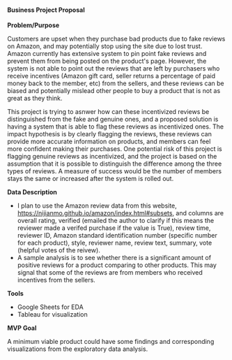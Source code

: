 #### Business Project Proposal ####

**Problem/Purpose**

Customers are upset when they purchase bad products due to fake reviews on Amazon, and may potentially stop using the site due to lost trust.  Amazon currently has extensive system to pin point fake reviews and prevent them from being posted on the product's page.  However, the system is not able to point out the reviews that are left by purchasers who receive incentives (Amazon gift card, seller returns a percentage of paid money back to the member, etc) from the sellers, and these reviews can be biased and potentially mislead other people to buy a product that is not as great as they think.   

This project is trying to asnwer how can these incentivized reviews be distinguished from the fake and genuine ones, and a proposed solution is having a system that is able to flag these reviews as incentivized ones.  The impact hypothesis is by clearly flagging the reviews, these reviews can provide more accurate information on products, and members can feel more confident making their purchases. One potential risk of this project is flagging genuine reviews as incentivized, and the project is based on the assumption that it is possible to distinguish the difference among the three types of reviews.  A measure of success would be the number of members stays the same or increased after the system is rolled out. 

**Data Description**

* I plan to use the Amazon review data from this website, https://nijianmo.github.io/amazon/index.html#subsets, and columns are overall rating, verified (emailed the author to clarify if this means the reviewer made a verifed purchase if the value is True), review time, reviewer ID, Amazon standard identification number (specific number for each product), style, reviewer name, review text, summary, vote (helpful votes of the reivew).
* A sample analysis is to see whether there is a significant amount of positive reviews for a product comparing to other products. This may signal that some of the reviews are from members who received incentives from the sellers.

**Tools**

* Google Sheets for EDA
* Tableau for visualization

**MVP Goal**

A minimum viable product could have some findings and corresponding visualizations from the exploratory data analysis.



